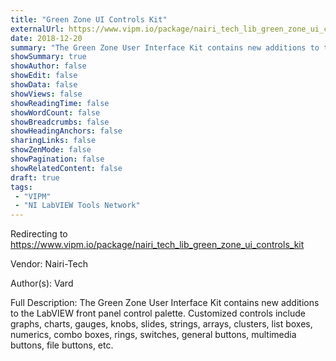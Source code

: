 ```yaml
---
title: "Green Zone UI Controls Kit"
externalUrl: https://www.vipm.io/package/nairi_tech_lib_green_zone_ui_controls_kit
date: 2018-12-20
summary: "The Green Zone User Interface Kit contains new additions to the LabVIEW front panel control palette."
showSummary: true
showAuthor: false
showEdit: false
showData: false
showViews: false
showReadingTime: false
showWordCount: false
showBreadcrumbs: false
showHeadingAnchors: false
sharingLinks: false
showZenMode: false
showPagination: false
showRelatedContent: false
draft: true
tags:
 - "VIPM"
 - "NI LabVIEW Tools Network"
---
```


Redirecting to https://www.vipm.io/package/nairi_tech_lib_green_zone_ui_controls_kit

Vendor: Nairi-Tech

Author(s): Vard
 
Full Description:
The Green Zone User Interface Kit contains new additions to the LabVIEW front panel control palette. Customized controls include graphs, charts, gauges, knobs, slides, strings, arrays, clusters, list boxes, numerics, combo boxes, rings, switches, general buttons, multimedia buttons, file buttons, etc.